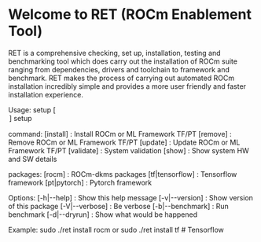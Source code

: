 # Welcome to RET (ROCm Enablement Tool)

RET is a comprehensive checking, set up, installation, testing and benchmarking tool which does carry out the installation of ROCm suite ranging from dependencies, drivers and toolchain to framework and benchmark. 
RET makes the process of carrying out automated ROCm installation incredibly simple and provides a more user friendly and faster installation experience.

Usage: 
setup [<option>]
              setup <command>

command:
               [install] <package>          : Install ROCm or ML Framework TF/PT
               [remove]  <package>      : Remove ROCm or ML Framework TF/PT
               [update]  <package>      : Update ROCm or ML Framework TF/PT
               [validate]                           : System validation
               [show]                                : Show system HW and SW details

packages:
               [rocm]                                : ROCm-dkms packages
               [tf|tensorflow]                 : Tensorflow framework
               [pt|pytorch]                     : Pytorch framework

Options:
               [-h|--help]                         : Show this help message
               [-v|--version]                    : Show version of this package
               [-V|--verbose]                  : Be verbose
               [-b|--benchmark]             : Run benchmark
               [-d|--dryrun]                     : Show what would be happened

Example:
sudo ./ret install rocm
or 
sudo ./ret install tf   # Tensorflow



